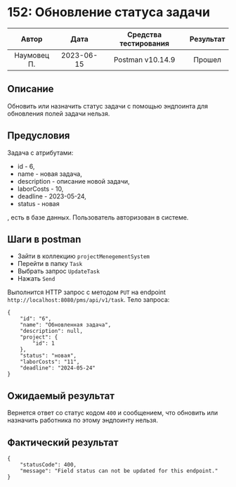 # 152: Обновление статуса задачи

|    Автор    |    Дата    | Средства тестирования | Результат |
|:-----------:|:----------:|:---------------------:|:---------:|
| Наумовец П. | 2023-06-15 |   Postman v10.14.9    |  Прошел   |

## Описание

Обновить или назначить статус задачи с помощью эндпоинта для обновления полей задачи нельзя.

## Предусловия

Задача с атрибутами:

* id - 6,
* name - новая задача,
* description - описание новой задачи,
* laborCosts - 10,
* deadline - 2023-05-24,
* status - новая

, есть в базе данных. Пользователь авторизован в системе.

## Шаги в postman

* Зайти в коллекцию `projectMenegementSystem`
* Перейти в папку `Task`
* Выбрать запрос `UpdateTask`
* Нажать `Send`

Выполнится HTTP запрос с методом `PUT` на endpoint `http://localhost:8080/pms/api/v1/task`. Тело запроса:

```
{
    "id": "6",
    "name": "Обновленная задача",
    "description": null,
    "project": {
        "id": 1
    },
    "status": "новая",
    "laborCosts": "11",
    "deadline": "2024-05-24"
}
```

## Ожидаемый результат

Вернется ответ со статус кодом `400` и сообщением, что обновить или назначить работника по этому эндпоинту нельзя.

## Фактический результат

```
{
    "statusCode": 400,
    "message": "Field status can not be updated for this endpoint."
}
```